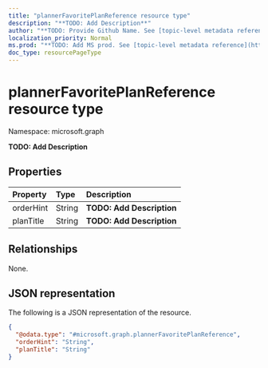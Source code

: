 ```yaml
---
title: "plannerFavoritePlanReference resource type"
description: "**TODO: Add Description**"
author: "**TODO: Provide Github Name. See [topic-level metadata reference](https://msgo.azurewebsites.net/add/document/guidelines/metadata.html#topic-level-metadata)**"
localization_priority: Normal
ms.prod: "**TODO: Add MS prod. See [topic-level metadata reference](https://msgo.azurewebsites.net/add/document/guidelines/metadata.html#topic-level-metadata)**"
doc_type: resourcePageType
---
```


# plannerFavoritePlanReference resource type

Namespace: microsoft.graph



**TODO: Add Description**

## Properties
|Property|Type|Description|
|:---|:---|:---|
|orderHint|String|**TODO: Add Description**|
|planTitle|String|**TODO: Add Description**|

## Relationships
None.

## JSON representation
The following is a JSON representation of the resource.
<!-- {
  "blockType": "resource",
  "@odata.type": "microsoft.graph.plannerFavoritePlanReference"
}
-->
``` json
{
  "@odata.type": "#microsoft.graph.plannerFavoritePlanReference",
  "orderHint": "String",
  "planTitle": "String"
}
```

